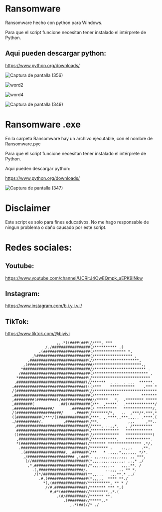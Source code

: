 # Ransomware
Ransomware hecho con python para Windows.

Para que el script funcione necesitan tener instalado el intérprete de Python.

## Aqui pueden descargar python:

https://www.python.org/downloads/

![Captura de pantalla (356)](https://user-images.githubusercontent.com/75817113/125130710-1035b100-e0c7-11eb-9c19-ddf1b8a1623b.png)

![word2](https://user-images.githubusercontent.com/75817113/125126349-7ed83600-e0ea-11eb-82ec-9af08a2c3d2c.jpeg)

![word4](https://user-images.githubusercontent.com/75817113/125126863-3ff6b000-e0eb-11eb-88db-9aa43fe0cc01.jpeg)

![Captura de pantalla (349)](https://user-images.githubusercontent.com/75817113/125129997-dd3eed80-e0c5-11eb-92ec-261109ccc1b1.png)


# Ransomware .exe
En la carpeta Ransomware hay un archivo ejecutable, con el nombre de Ransomware.pyc

Para que el script funcione necesitan tener instalado el intérprete de Python.

Aqui pueden descargar python:

https://www.python.org/downloads/

![Captura de pantalla (347)](https://user-images.githubusercontent.com/75817113/125128921-53425500-e0c4-11eb-97ed-a0a7bf3129a9.png)

# Disclaimer
Este script es solo para fines educativos. No me hago responsable de ningun problema o daño causado por este script.

# Redes sociales:
## Youtube:
https://www.youtube.com/channel/UCRitJ4OwEQmpk_aEPK9INkw
## Instagram:
https://www.instagram.com/b.i.y.i.v.i/
## TikTok:
https://www.tiktok.com/@biyivi

                                                                                
                                                                                
                           ,,.*((####(###(//***, ***                            
                      /./#################(/********** .(                       
                   .(#####################(/************** *.                   
                ,%########################(/***************** ,                 
              .##########################(//********************,               
            ,(#############################/*********************.,             
           *##############################//*********************** .           
          /###############################(/************************ ,          
         *###############################(/**************************           
        .###############################(//******  . ..  . ...  ******.         
       .################################(((/***    ***********    .*** *        
       /(################################(//****************************        
       ,##################################(/***********          *******        
       ,#########(#########(/##############//*****   *,  .******** *****        
       ,########(           .##((#########(/**. ,*****.  .*************/        
       ,#################/       .########(/ *********   *************/,        
       /(####################/     .#####(/*******/*,   ..  ,***/*.***,*        
       ((###########(/***/((#############(/***, ,.****,,***,,,.. .****.(       
       ./##########/.         ,##########(/**.             ,,.     ,**..        
        ,################################//****, ..,,*,   , /*********        
         ################################(/************   ************          
        ((###############################(//***********   ************(     
         ,###############################(/***********,   ***********.          
         *(#############################(/******* *************** .*/,          
          .#############################(/******** .    ..,,.    .**.           
           .(##################. ,#######(/**   * .,,,,*,,,,,,, */*.            
            ,/##################### ,(###(. ,,,,,,,,,,,,,,, ,, ***,             
             (//#########################(*,,,,,,,,,,,,,,. ,.,* ,/              
              ,*,#######################(/*,,,,,,,,..   ,,,.**. /               
                .(,####################/.        ..,,, .. ** *.     
                 /(*/###################(**,,...   .,.**.* ,./              
                   .#,(##################(*,,,,,  **** **./                     
                     *(,(###############/**********, ** * /             
                      //#,##############(/******* *** *,(                       
                        #,#*(###########//********,,*.(                         
                           .(#/#########//****** **.                            
                              .(########//*****,.*                              
                                 ,.*(##(//* ./

